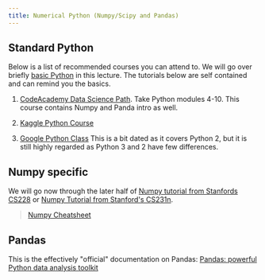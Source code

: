 ```yaml
---
title: Numerical Python (Numpy/Scipy and Pandas)
---
```


## Standard Python
Below is a list of recommended courses you can attend to. We will go over briefly [basic Python](https://github.com/pantelis/cs228-material/tree/master/tutorials/python) in this lecture. The tutorials below are self contained and can remind you the basics. 

1. [CodeAcademy Data Science Path](https://www.codecademy.com/learn/paths/data-science). Take Python modules 4-10. This course contains Numpy and Panda intro as well. 

2. [Kaggle Python Course](https://www.kaggle.com/learn/python)

3. [Google Python Class](https://developers.google.com/edu/python/) This is a bit dated as it covers Python 2, but it is still highly regarded as Python 3 and 2 have few differences.

## Numpy specific
We will go now through the later half of [Numpy tutorial from Stanfords CS228](https://github.com/pantelis/cs228-material/tree/master/tutorials/python) or [Numpy Tutorial from Stanford's CS231n](http://cs231n.github.io/python-numpy-tutorial/).
> [Numpy Cheatsheet](https://www.dataquest.io/blog/large_files/numpy-cheat-sheet.pdf)

## Pandas
This is the effectively "official" documentation on Pandas: 
[Pandas: powerful Python data analysis toolkit](https://pandas.pydata.org/pandas-docs/stable/pandas.pdf)